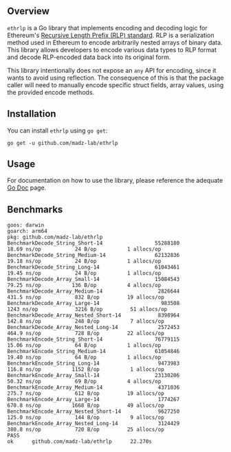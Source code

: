 ## Overview

`ethrlp` is a Go library that implements encoding and decoding logic for Ethereum's [Recursive Length Prefix (RLP)
standard](https://ethereum.org/en/developers/docs/data-structures-and-encoding/rlp/). RLP is a serialization method used
in Ethereum to encode arbitrarily nested arrays of binary data. This
library allows developers to encode various data types to RLP format and decode RLP-encoded data back into its original
form.

This library intentionally does not expose an `any` API for encoding, since it wants to avoid using reflection.
The consequence of this is that the package caller will need to manually encode specific struct fields, array values,
using the provided encode methods.

## Installation

You can install `ethrlp` using `go get`:

```shell
go get -u github.com/madz-lab/ethrlp
```

## Usage

For documentation on how to use the library, please reference the
adequate [Go Doc](https://pkg.go.dev/github.com/madz-lab/ethrlp) page.

## Benchmarks

```shell
goos: darwin
goarch: arm64
pkg: github.com/madz-lab/ethrlp
BenchmarkDecode_String_Short-14                 55288180                18.69 ns/op           24 B/op          1 allocs/op
BenchmarkDecode_String_Medium-14                62132836                19.18 ns/op           24 B/op          1 allocs/op
BenchmarkDecode_String_Long-14                  61043461                19.45 ns/op           24 B/op          1 allocs/op
BenchmarkDecode_Array_Small-14                  15084543                79.25 ns/op          136 B/op          4 allocs/op
BenchmarkDecode_Array_Medium-14                  2826644               431.5 ns/op           832 B/op         19 allocs/op
BenchmarkDecode_Array_Large-14                    983508              1243 ns/op            3216 B/op         51 allocs/op
BenchmarkDecode_Array_Nested_Short-14            8398964               142.8 ns/op           248 B/op          7 allocs/op
BenchmarkDecode_Array_Nested_Long-14             2572453               464.9 ns/op           728 B/op         22 allocs/op
BenchmarkEncode_String_Short-14                 76779115                15.06 ns/op           64 B/op          1 allocs/op
BenchmarkEncode_String_Medium-14                61054846                19.40 ns/op           64 B/op          1 allocs/op
BenchmarkEncode_String_Long-14                   9473983               116.8 ns/op          1152 B/op          1 allocs/op
BenchmarkEncode_Array_Small-14                  23130206                50.32 ns/op           69 B/op          4 allocs/op
BenchmarkEncode_Array_Medium-14                  4371036               275.7 ns/op           612 B/op         19 allocs/op
BenchmarkEncode_Array_Large-14                   1774267               670.8 ns/op          1668 B/op         49 allocs/op
BenchmarkEncode_Array_Nested_Short-14            9627250               125.0 ns/op           144 B/op          9 allocs/op
BenchmarkEncode_Array_Nested_Long-14             3124429               380.8 ns/op           720 B/op         25 allocs/op
PASS
ok      github.com/madz-lab/ethrlp      22.270s
```